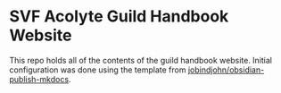 # SVF Acolyte Guild Handbook Website

This repo holds all of the contents of the guild handbook website. Initial
configuration was done using the template from
[jobindjohn/obsidian-publish-mkdocs](https://github.com/jobindjohn/obsidian-publish-mkdocs).

